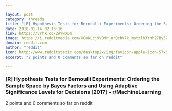 ```yaml
---

layout: post
category: threads
title: "[R] Hypothesis Tests for Bernoulli Experiments: Ordering the Sample Space by Bayes Factors and Using Adaptive Significance Levels for Decisions [2017]"
date: 2018-01-14 02:13:16
link: https://vrhk.co/2AYwXDm
image: https://i.redditmedia.com/XCoKLcj9VOMr_orQchV7k_msttlh3Yhh27By5ZM5A8s.jpg?w=320&s=66d6ea5d3286e9eb669c1afe464daf2a
domain: reddit.com
author: "reddit"
icon: http://www.redditstatic.com/desktop2x/img/favicon/apple-icon-57x57.png
excerpt: "2 points and 0 comments so far on reddit"

---
```


### [R] Hypothesis Tests for Bernoulli Experiments: Ordering the Sample Space by Bayes Factors and Using Adaptive Significance Levels for Decisions [2017] • r/MachineLearning

2 points and 0 comments so far on reddit